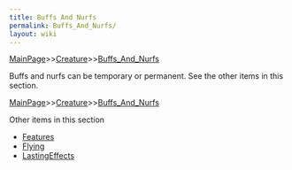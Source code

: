 ```yaml
---
title: Buffs And Nurfs
permalink: Buffs_And_Nurfs/
layout: wiki
---
```


[MainPage](/keeperrl_wiki/ "wikilink")>>[Creature](/keeperrl_wiki/Creature_Guide "wikilink")>>[Buffs_And_Nurfs](/keeperrl_wiki/Buffs_And_Nurfs "wikilink")

Buffs and nurfs can be temporary or permanent. 
See the other items in this section.

[MainPage](/keeperrl_wiki/ "wikilink")>>[Creature](/keeperrl_wiki/Creature_Guide "wikilink")>>[Buffs_And_Nurfs](/keeperrl_wiki/Buffs_And_Nurfs "wikilink")

Other items in this section
-    [Features](/keeperrl_wiki/Features "wikilink")
-    [Flying](/keeperrl_wiki/Flying "wikilink")
-    [LastingEffects](/keeperrl_wiki/LastingEffects "wikilink")

